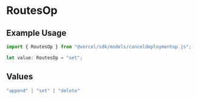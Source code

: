 # RoutesOp

## Example Usage

```typescript
import { RoutesOp } from "@vercel/sdk/models/canceldeploymentop.js";

let value: RoutesOp = "set";
```

## Values

```typescript
"append" | "set" | "delete"
```